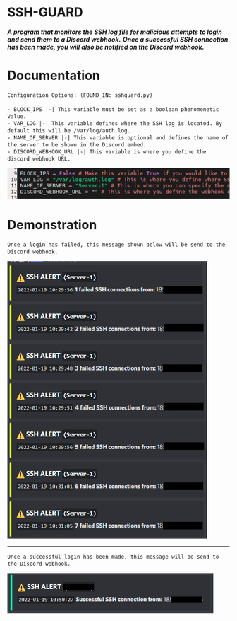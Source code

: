# SSH-GUARD #

___A program that monitors the SSH log file for malicious attempts to login and send them to a Discord webhook.___
___Once a successful SSH connection has been made, you will also be notified on the Discord webhook.___

Documentation
=============

    Configuration Options: (FOUND_IN: sshguard.py)
    
    - BLOCK_IPS |-| This variable must be set as a boolean phenomenetic Value.
    - VAR_LOG |-| This variable defines where the SSH log is located. By default this will be /var/log/auth.log.
    - NAME_OF_SERVER |-| This variable is optional and defines the name of the server to be shown in the Discord embed.
    - DISCORD_WEBHOOK_URL |-| This variable is where you define the discord webhook URL.

![alt text](https://github.com/ethicalpunk/ssh-guard/blob/main/docmentation/images/config_documentation.png?raw=true)

Demonstration
=============

    Once a login has failed, this message shown below will be send to the Discord webhook.

![alt text](https://github.com/ethicalpunk/ssh-guard/blob/main/docmentation/images/discord_msg_demo.png?raw=true)
- - - -
    Once a successful login has been made, this message will be send to the Discord webhook.
    
![alt text](https://github.com/ethicalpunk/ssh-guard/blob/main/docmentation/images/discord_msg_demo_2.png?raw=true)
